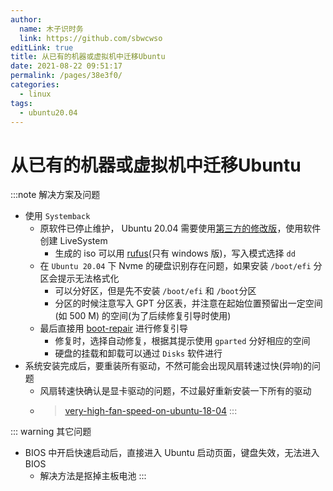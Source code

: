 ```yaml
---
author: 
  name: 木子识时务
  link: https://github.com/sbwcwso
editLink: true
title: 从已有的机器或虚拟机中迁移Ubuntu
date: 2021-08-22 09:51:17
permalink: /pages/38e3f0/
categories: 
  - linux
tags: 
  - ubuntu20.04
---
```


# 从已有的机器或虚拟机中迁移Ubuntu

:::note 解决方案及问题
- 使用 `Systemback`
  - 原软件已停止维护， Ubuntu 20.04 需要使用[第三方的修改版](https://community.bwbot.org/topic/2918/%E5%9C%A8ubuntu-20-04%E4%B8%8A%E4%BD%BF%E7%94%A8systemback/12)，使用软件创建 LiveSystem
    - 生成的 iso 可以用 [rufus](https://rufus.ie/zh/)(只有 windows 版)，写入模式选择 `dd`
  - 在 `Ubuntu 20.04` 下 Nvme 的硬盘识别存在问题，如果安装 `/boot/efi` 分区会提示无法格式化
    - 可以分好区，但是先不安装 `/boot/efi` 和 `/boot`分区
    - 分区的时候注意写入 GPT 分区表，并注意在起始位置预留出一定空间(如 500 M) 的空间(为了后续修复引导时使用)
  - 最后直接用 [boot-repair](https://linuxhint.com/ubuntu_boot_repair_tutorial/) 进行修复引导
    - 修复时，选择自动修复，根据其提示使用 `gparted` 分好相应的空间
    - 硬盘的挂载和卸载可以通过 `Disks` 软件进行
- 系统安装完成后，要重装所有驱动，不然可能会出现风扇转速过快(异响)的问题
  - 风扇转速快确认是显卡驱动的问题，不过最好重新安装一下所有的驱动
  - >[very-high-fan-speed-on-ubuntu-18-04](https://askubuntu.com/a/1143194/1088633)
:::

::: warning 其它问题
- BIOS 中开启快速启动后，直接进入 Ubuntu 启动页面，键盘失效，无法进入 BIOS
  - 解决方法是抠掉主板电池
:::
